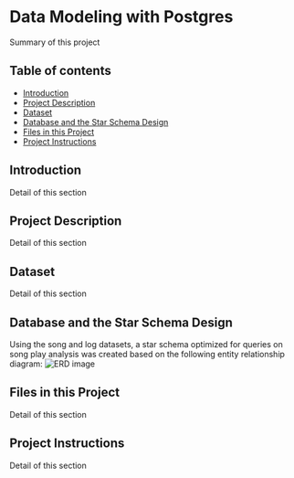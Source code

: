 # Data Modeling with Postgres
>
Summary of this project

## Table of contents

* [Introduction](#introduction)
* [Project Description](#project-description)
* [Dataset](#dataset)
* [Database and the Star Schema Design](#database-and-the-star-schema-design)
* [Files in this Project](#files-in-this-project)
* [Project Instructions](#project-instructions)

## Introduction
Detail of this section

## Project Description
Detail of this section

## Dataset
Detail of this section

## Database and the Star Schema Design
Using the song and log datasets, a star schema optimized for queries on song play analysis was created based on the following entity relationship diagram:
![ERD image](/songplays_erd.png)

## Files in this Project
Detail of this section

## Project Instructions
Detail of this section

